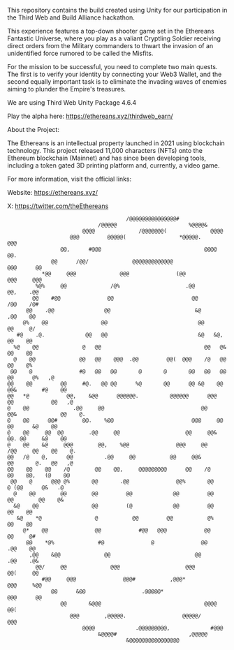 This repository contains the build created using Unity for our participation in the Third Web and Build Alliance hackathon.

This experience features a top-down shooter game set in the Ethereans Fantastic Universe, where you play as a valiant Cryptling Soldier receiving direct orders from the Military commanders to thwart the invasion of an unidentified force rumored to be called the Misfits.

For the mission to be successful, you need to complete two main quests. The first is to verify your identity by connecting your Web3 Wallet, and the second equally important task is to eliminate the invading waves of enemies aiming to plunder the Empire's treasures.

We are using Third Web Unity Package 4.6.4

Play the alpha here: 
https://ethereans.xyz/thirdweb_earn/


About the Project:

The Ethereans is an intellectual property launched in 2021 using blockchain technology. This project released 11,000 characters (NFTs) onto the Ethereum blockchain (Mainnet) and has since been developing tools, including a token gated 3D printing platform and, currently, a video game. 

For more information, visit the official links: 

Website: 
https://ethereans.xyz/

X: 
https://twitter.com/theEthereans


                                                                                                    
                                                                                                    
                                          /@@@@@@@@@@@@@@@#                                         
                                 /@@@@@                       %@@@@&                                
                            @@@@              /@@@@@@@(              @@@@                           
                        @@@         @@@@@(                 *@@@@@.        @@@                       
                     @@,      #@@@                                 @@@@       @@.                   
                  @@      /@@/              @@@@@@@@@@@@@               @@@      @@                 
               *@@     @@@              @@@               (@@              @@@     @@@              
             %@%     @@              /@%                     .@@              @@,    .@@            
            @@    #@@               @@                         @@               /@@    /@#          
          @@    .@@                @@                           &@                ,@@    @@         
         @%    @@                 @@                             @@                 @@     @/       
       #@    .@.             @@   @@                             &@   &@,             @@    @@      
      %@    @@              @   @@                                 @@   @&             @@    @@     
      @    @@              @@   @@    @@@  .@@         @@(  @@@    /@   @@              @@    @%    
     @@    @               #@   @@   @@       @       @       @@   @@   @@       @@      @%   ,@    
    @@    @@         @@     #@.   @@ @@      %@       @@      @@ &@    @@     @@&        #@    @@   
    @@   *@            @@,    &@@      @@@@@@.          @@@@@@      @@@     @@            @@   ,@   
    @    @@              .@@     @@                               @@     @@&              @@    @.  
    @    @@      @@#        @@.    %@@                         @@@     @@         @@      &@    @@  
    @    @@     @@  @@        .@@     @@                     @@     @@&        @@. @@     &@    @@  
    @    @@    &@     @@@        @@,    %@@               @@@     @@        /@@     @@    @@    @.  
    @@   /@    @,      @@          .@@     @@           @@     @@&          @@       @.   @@   ,@   
    @@    @@    @@    /@        @@    @@,     @@@@@@@@@      @@    /@        @@    @@,   (@    @@   
     @@    @      @@@ @%       @@       .@@               @@%       @@        @ (@@      @&   .@    
      @    @@        @@        @@         @@             @@         @@        @@        @@    @&    
      &@    @@                 @@         (@             @@         @@                 @@    @@     
       &@    *@                 @           @@         @@           @%                @@    @@      
         @*    @@               @@            #@@   @@@            @@               @@     @#       
          @@    *@%              #@               @               @@              .@@    @@         
           ,@@    &@@              @@                           @@              .@@    .@&          
             @@/     @@              @@@                     @@@              @@(     @@            
               #@@     @@@               @@@#           ,@@@*              @@@     %@@              
                  @@      &@@                  .@@@@@*                  @@@      @@                 
                     @@       &@@@                                 @@@@       @@(                   
                        @@@        ,@@@@@.                  @@@@@/        @@@                       
                            @@@@             .@@@@@@@@@,             #@@@                           
                                 &@@@@#                       ,@@@@@                                
                                          &@@@@@@@@@@@@@@@@                                         
                                                                                                    
